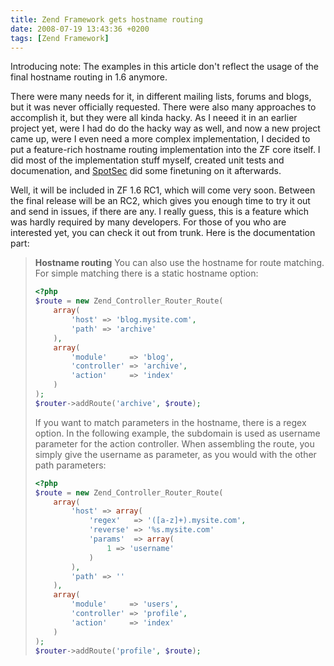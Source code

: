 ```yaml
---
title: Zend Framework gets hostname routing
date: 2008-07-19 13:43:36 +0200
tags: [Zend Framework]
---
```


Introducing note: The examples in this article don't reflect the usage of the final hostname routing in 1.6 anymore.

There were many needs for it, in different mailing lists, forums and blogs, but it was never officially requested. There were also many approaches to accomplish it, but they were all kinda hacky. As I neeed it in an earlier project yet, were I had do do the hacky way as well, and now a new project came up, were I even need a more complex implementation, I decided to put a feature-rich hostname routing implementation into the ZF core itself. I did most of the implementation stuff myself, created unit tests and documenation, and [SpotSec](http://www.spotsec.com) did some finetuning on it afterwards.

Well, it will be included in ZF 1.6 RC1, which will come very soon. Between the final release will be an RC2, which gives you enough time to try it out and send in issues, if there are any. I really guess, this is a feature which was hardly required by many developers. For those of you who are interested yet, you can check it out from trunk. Here is the documentation part:

> **Hostname routing**
> You can also use the hostname for route matching. For simple matching there is a static hostname option:
>
> ```php
> <?php
> $route = new Zend_Controller_Router_Route(
>     array(
>         'host' => 'blog.mysite.com',
>         'path' => 'archive'
>     ),
>     array(
>         'module'     => 'blog',
>         'controller' => 'archive',
>         'action'     => 'index'
>     )
> );
> $router->addRoute('archive', $route);
> ```
>
> If you want to match parameters in the hostname, there is a regex option. In the following example, the subdomain is used as username parameter for the action controller. When assembling the route, you simply give the username as parameter, as you would with the other path parameters:
>
> ```php
> <?php
> $route = new Zend_Controller_Router_Route(
>     array(
>         'host' => array(
>             'regex'   => '([a-z]+).mysite.com',
>             'reverse' => '%s.mysite.com'
>             'params'  => array(
>                 1 => 'username'
>             )
>         ),
>         'path' => ''
>     ),
>     array(
>         'module'     => 'users',
>         'controller' => 'profile',
>         'action'     => 'index'
>     )
> );
> $router->addRoute('profile', $route);
> ```